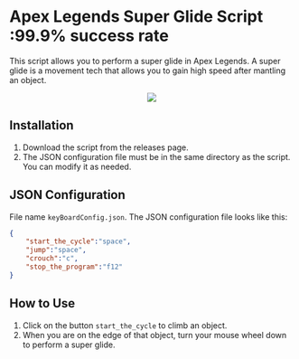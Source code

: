 # Apex Legends Super Glide Script :99.9%  success rate

This script allows you to perform a super glide in Apex Legends. A super glide is a movement tech that allows you to gain high speed after mantling an object.
<p align="center">
  <img  src="https://github.com/islamghost1/ApexSuperGlide/assets/57948466/9b6d2084-edd0-4bbe-8d39-a50bc01819c0">
 

</p>

## Installation

1. Download the script from the releases page.
2. The JSON configuration file must be in the same directory as the script. You can modify it as needed.

## JSON Configuration
File name `keyBoardConfig.json`.
The JSON configuration file looks like this:

```json
{
    "start_the_cycle":"space",
    "jump":"space",
    "crouch":"c",
    "stop_the_program":"f12"
}
```

## How to Use

1. Click on the button `start_the_cycle` to climb an object.
2. When you are on the edge of that object, turn your mouse wheel down to perform a super glide.
 



